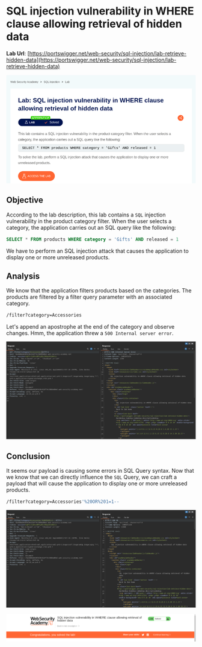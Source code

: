 # SQL injection vulnerability in WHERE clause allowing retrieval of hidden data

**Lab Url**: [https://portswigger.net/web-security/sql-injection/lab-retrieve-hidden-data](https://portswigger.net/web-security/sql-injection/lab-retrieve-hidden-data)

![Lab Description](img/lab-description.png)

## Objective

According to the lab description, this lab contains a `SQL` injection vulnerability in the product category filter. When the user selects a category, the application carries out an SQL query like the following:

```sql
SELECT * FROM products WHERE category = 'Gifts' AND released = 1
```

We have to perform an SQL injection attack that causes the application to display one or more unreleased products.

## Analysis

We know that the application filters products based on the categories. The products are filtered by a filter query parameter with an associated category.

```bash
/filter?category=Accessories
```

Let's append an apostrophe at the end of the category and observe changes. Hmm, the application threw a `500 Internal server error`.

![Internal Server Error](img/internal-server-error.png)

## Conclusion

It seems our payload is causing some errors in SQL Query syntax. Now that we know that we can directly influence the `SQL` Query, we can craft a payload that will cause the application to display one or more unreleased products.

```bash
/filter?category=Accessories'%20OR%201=1--
```

![Retrived Products](img/retrived-products.png)

![Lab Solved](img/lab-solved.png)
